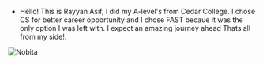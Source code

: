 
- Hello! This is Rayyan Asif, I did my A-level's from Cedar College. I chose CS for better career opportunity and I chose FAST becaue it was the only option I was left with.
I expect an amazing journey ahead Thats all from my side!.



![Nobita](https://static.wikia.nocookie.net/doraemon-wiki-hispana/images/2/2c/Nobita.png/revision/latest?cb=20210420112702&path-prefix=es)
<!---
RayyanAsif/RayyanAsif is a ✨ special ✨ repository because its `README.md` (this file) appears on your GitHub profile.
You can click the Preview link to take a look at your changes.
---




